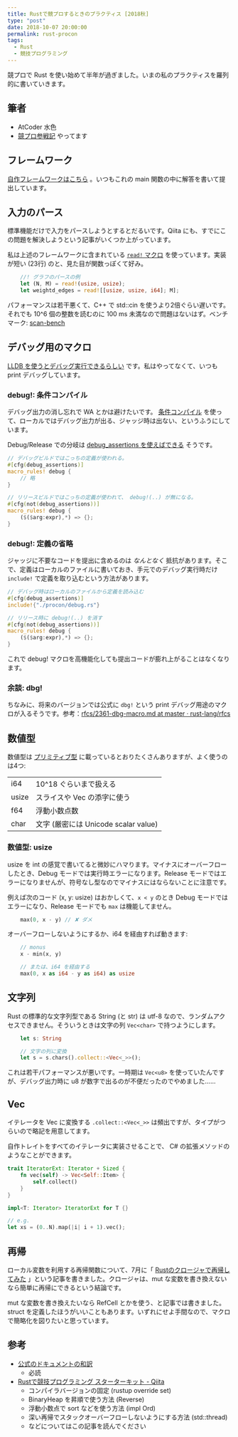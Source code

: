 ```yaml
---
title: Rustで競プロするときのプラクティス [2018秋]
type: "post"
date: 2018-10-07 20:00:00
permalink: rust-procon
tags:
  - Rust
  - 競技プログラミング
---
```


競プロで Rust を使い始めて半年が過ぎました。いまの私のプラクティスを羅列的に書いていきます。

<!--more-->

## 筆者

- AtCoder 水色
- [競プロ参戦記](https://note.mu/vain0x/n/ndcec1623a167) やってます

## フレームワーク

[自作フレームワークはこちら](https://github.com/vain0x/procon/blob/f016133b83c42196837e1b2490ecb5e57ce1ff40/rust/src/main.rs) 。いつもこれの main 関数の中に解答を書いて提出しています。

## 入力のパース

標準機能だけで入力をパースしようとするとだるいです。Qiita にも、すでにこの問題を解決しようという記事がいくつか上がっています。

私は上述のフレームワークに含まれている [`read!` マクロ](https://github.com/vain0x/procon/blob/f016133b83c42196837e1b2490ecb5e57ce1ff40/rust/src/main.rs#L25-L47) を使っています。実装が短い (23行) のと、見た目が関数っぽくて好み。

```rust
    //! グラフのパースの例
    let (N, M) = read!(usize, usize);
    let weightd_edges = read![[usize, usize, i64]; M];
```

パフォーマンスは若干悪くて、C++ で std::cin を使うより2倍ぐらい遅いです。それでも 10^6 個の整数を読むのに 100 ms 未満なので問題はないはず。ベンチマーク: [scan-bench](https://github.com/vain0x/scan-bench)

## デバッグ用のマクロ

[LLDB を使うとデバッグ実行できるらしい](https://qiita.com/yamoridon/items/3be3f0515a79567a0588) です。私はやってなくて、いつも print デバッグしています。

### debug!: 条件コンパイル

デバッグ出力の消し忘れで WA とかは避けたいです。 [条件コンパイル](https://doc.rust-jp.rs/the-rust-programming-language-ja/1.9/book/conditional-compilation.html) を使って、ローカルではデバッグ出力が出る、ジャッジ時は出ない、というふうにしています。

Debug/Release での分岐は [debug_assertions を使えばできる](https://users.rust-lang.org/t/conditional-compilation-for-debug-release/1098/3) そうです。

```rust
// デバッグビルドではこっちの定義が使われる。
#[cfg(debug_assertions)]
macro_rules! debug {
    // 略
}

// リリースビルドではこっちの定義が使われて、 debug!(..) が無になる。
#[cfg(not(debug_assertions))]
macro_rules! debug {
    ($($arg:expr),*) => {};
}
```

### debug!: 定義の省略

ジャッジに不要なコードを提出に含めるのは *なんとなく* 抵抗があります。そこで、定義はローカルのファイルに書いておき、手元でのデバッグ実行時だけ `include!` で定義を取り込むという方法があります。

```rust
// デバッグ時はローカルのファイルから定義を読み込む
#[cfg(debug_assertions)]
include!{"./procon/debug.rs"}

// リリース時に debug!(..) を消す
#[cfg(not(debug_assertions))]
macro_rules! debug {
    ($($arg:expr),*) => {};
}
```

これで debug! マクロを高機能化しても提出コードが膨れ上がることはなくなります。

### 余談: dbg!

ちなみに、将来のバージョンでは公式に `dbg!` という print デバッグ用途のマクロが入るそうです。参考：[rfcs/2361-dbg-macro.md at master · rust-lang/rfcs](https://github.com/rust-lang/rfcs/blob/master/text/2361-dbg-macro.md)

## 数値型

数値型は [プリミティブ型](https://doc.rust-jp.rs/the-rust-programming-language-ja/1.9/book/primitive-types.html) に載っているとおりたくさんありますが、よく使うのは4つ:

|||
|:-----|:----|
| i64 | 10^18 ぐらいまで扱える |
| usize | スライスや Vec の添字に使う |
| f64 | 浮動小数点数 |
| char | 文字 (厳密には Unicode scalar value) |

### 数値型: usize

usize を int の感覚で書いてると微妙にハマります。マイナスにオーバーフローしたとき、Debug モードでは実行時エラーになります。Release モードではエラーになりませんが、符号なし型なのでマイナスにはならないことに注意です。

例えば次のコード (x, y: usize) はおかしくて、`x < y` のとき Debug モードではエラーになり、Release モードでも `max` は機能してません。

```rust
    max(0, x - y) // ✘ ダメ
```

オーバーフローしないようにするか、i64 を経由すれば動きます:

```rust
    // monus
    x - min(x, y)

    // または、i64 を経由する
    max(0, x as i64 - y as i64) as usize
```

## 文字列

Rust の標準的な文字列型である String (と str) は utf-8 なので、ランダムアクセスできません。そういうときは文字の列 `Vec<char>` で持つようにします。

```rust
    let s: String

    // 文字の列に変換
    let s = s.chars().collect::<Vec<_>>();
```

これは若干パフォーマンスが悪いです。一時期は `Vec<u8>` を使っていたんですが、デバッグ出力時に u8 が数字で出るのが不便だったのでやめました……

## Vec

イテレータを Vec に変換する `.collect::<Vec<_>>` は頻出ですが、タイプがつらいので略記を用意してます。

自作トレイトをすべてのイテレータに実装させることで、 C# の拡張メソッドのようなことができます。

```rust
trait IteratorExt: Iterator + Sized {
    fn vec(self) -> Vec<Self::Item> {
        self.collect()
    }
}

impl<T: Iterator> IteratorExt for T {}
```

```rust
// e.g.
let xs = (0..N).map(|i| i + 1).vec();
```

## 再帰

ローカル変数を利用する再帰関数について、7月に「 [Rustのクロージャで再帰してみた](https://qiita.com/vain0x/items/90c9580aa34926160ac1) 」という記事を書きました。クロージャは、mut な変数を書き換えないなら簡単に再帰にできるという結論です。

mut な変数を書き換えたいなら RefCell とかを使う、と記事では書きました。struct を定義したほうがいいこともあります。いずれにせよ手間なので、マクロで簡略化を図りたいと思っています。

## 参考

- [公式のドキュメントの和訳](https://doc.rust-jp.rs/the-rust-programming-language-ja/1.9/book/)
    - 必読
- [Rustで競技プログラミング スターターキット - Qiita](https://qiita.com/hatoo@github/items/fa14ad36a1b568d14f3e)
    - コンパイラバージョンの固定 (rustup override set)
    - BinaryHeap を昇順で使う方法 (Reverse)
    - 浮動小数点で sort などを使う方法 (impl Ord)
    - 深い再帰でスタックオーバーフローしないようにする方法 (std::thread)
    - などについてはこの記事を読んでください
